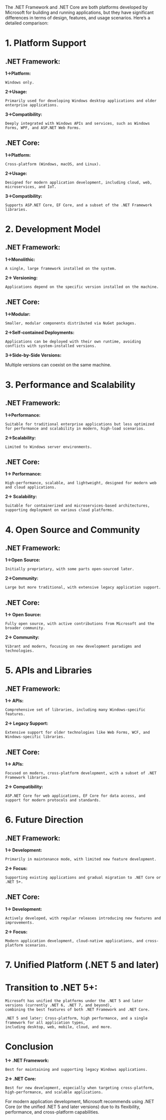 The .NET Framework and .NET Core are both platforms developed by Microsoft for building and running applications, but they have significant differences in terms of design, features, and usage scenarios. Here’s a detailed comparison:

# 1. Platform Support

## .NET Framework:

**1->Platform:**
      
    Windows only.

**2->Usage:**

    Primarily used for developing Windows desktop applications and older enterprise applications.

**3->Compatibility:**
    
    Deeply integrated with Windows APIs and services, such as Windows Forms, WPF, and ASP.NET Web Forms.

## .NET Core:

**1->Platform:**

    Cross-platform (Windows, macOS, and Linux).

**2->Usage:**
  
    Designed for modern application development, including cloud, web, microservices, and IoT.

**3->Compatibility:**
    
    Supports ASP.NET Core, EF Core, and a subset of the .NET Framework libraries.


# 2. Development Model

## .NET Framework:

**1->Monolithic:**
  
    A single, large framework installed on the system.

**2-> Versioning:**
  
    Applications depend on the specific version installed on the machine.

## .NET Core:

**1->Modular:**
  
    Smaller, modular components distributed via NuGet packages.

**2->Self-contained Deployments:**
  
    Applications can be deployed with their own runtime, avoiding conflicts with system-installed versions.

**3->Side-by-Side Versions:**
  
  Multiple versions can coexist on the same machine.


# 3. Performance and Scalability

## .NET Framework:

**1->Performance:**
  
    Suitable for traditional enterprise applications but less optimized for performance and scalability in modern, high-load scenarios.

**2->Scalability:**
  
    Limited to Windows server environments.

## .NET Core:

**1-> Performance:** 
  
    High-performance, scalable, and lightweight, designed for modern web and cloud applications.
**2-> Scalability:**
  
    Suitable for containerized and microservices-based architectures, supporting deployment on various cloud platforms.


# 4. Open Source and Community

## .NET Framework:

**1->Open Source:**
  
    Initially proprietary, with some parts open-sourced later.

**2->Community:**
  
    Large but more traditional, with extensive legacy application support.

## .NET Core:

**1-> Open Source:** 
  
    Fully open source, with active contributions from Microsoft and the broader community.

**2-> Community:**
  
    Vibrant and modern, focusing on new development paradigms and technologies.


# 5. APIs and Libraries

## .NET Framework:

**1-> APIs:** 
  
    Comprehensive set of libraries, including many Windows-specific features.

**2-> Legacy Support:**
  
    Extensive support for older technologies like Web Forms, WCF, and Windows-specific libraries.

## .NET Core:

**1-> APIs:**
  
    Focused on modern, cross-platform development, with a subset of .NET Framework libraries.

**2-> Compatibility:**
  
    ASP.NET Core for web applications, EF Core for data access, and support for modern protocols and standards.


# 6. Future Direction

## .NET Framework:

**1-> Development:**
  
    Primarily in maintenance mode, with limited new feature development.
**2-> Focus:**
  
    Supporting existing applications and gradual migration to .NET Core or .NET 5+.

## .NET Core:

**1-> Development:** 
  
    Actively developed, with regular releases introducing new features and improvements.

**2-> Focus:**
  
    Modern application development, cloud-native applications, and cross-platform scenarios.


# 7. Unified Platform (.NET 5 and later)

# Transition to .NET 5+:

    Microsoft has unified the platforms under the .NET 5 and later versions (currently .NET 6, .NET 7, and beyond), 
    combining the best features of both .NET Framework and .NET Core.
    
    .NET 5 and later: Cross-platform, high performance, and a single framework for all application types, 
    including desktop, web, mobile, cloud, and more.
    

# Conclusion

**1-> .NET Framework:**
  
    Best for maintaining and supporting legacy Windows applications.
**2-> .NET Core:**
  
    Best for new development, especially when targeting cross-platform, high-performance, and scalable applications.
    
For modern application development, Microsoft recommends using .NET Core (or the unified .NET 5 and later versions) due to its flexibility, performance, and cross-platform capabilities.

